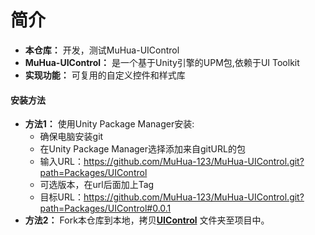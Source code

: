 # 简介
* **本仓库：** 开发，测试MuHua-UIControl
* **MuHua-UIControl：** 是一个基于Unity引擎的UPM包,依赖于UI Toolkit
* **实现功能：** 可复用的自定义控件和样式库

#### 安装方法
* **方法1：** 使用Unity Package Manager安装:
  * 确保电脑安装git
  * 在Unity Package Manager选择添加来自gitURL的包
  * 输入URL：https://github.com/MuHua-123/MuHua-UIControl.git?path=Packages/UIControl
  * 可选版本，在url后面加上Tag
  * 目标URL：https://github.com/MuHua-123/MuHua-UIControl.git?path=Packages/UIControl#0.0.1
* **方法2：** Fork本仓库到本地，拷贝[**UIControl**](Packages/UIControl) 文件夹至项目中。
